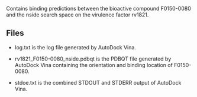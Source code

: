 Contains binding predictions between the bioactive compound F0150-0080 and the nside search space on the virulence factor rv1821.

## Files

- log.txt is the log file generated by AutoDock Vina.

- rv1821_F0150-0080_nside.pdbqt is the PDBQT file generated by AutoDock Vina containing the orientation and binding location of F0150-0080.

- stdoe.txt is the combined STDOUT and STDERR output of AutoDock Vina.

